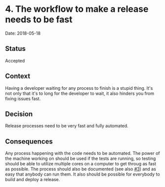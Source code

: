 # 4. The workflow to make a release needs to be fast

Date: 2018-05-18

## Status

Accepted

## Context

Having a developer waiting for any process to finish is a stupid thing. It's not only that it's to long for the developer to wait, it also hinders you from fixing issues fast.

## Decision

Release processes need to be very fast and fully automated.

## Consequences

Any process happening with the code needs to be automated. The power of the machine working on should be used if the tests are running, so testing should be able to utilize multiple cores on a computer to get throug as fast as possible. The process should also be documented (see also [#3](./0003-have-the-master-documentation-in-the-readme.md)) and as easy that anybody can run them. It also should be possible for everybody to build and deploy a release.
